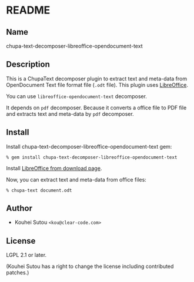 # README

## Name

chupa-text-decomposer-libreoffice-opendocument-text

## Description

This is a ChupaText decomposer plugin to extract text and meta-data
from OpenDocument Text file format file (`.odt` file). This plugin
uses [LibreOffice](https://www.libreoffice.org/).

You can use `libreoffice-opendocument-text` decomposer.

It depends on `pdf` decomposer. Because it converts a office file to
PDF file and extracts text and meta-data by `pdf` decomposer.

## Install

Install chupa-text-decomposer-libreoffice-opendocument-text gem:

```
% gem install chupa-text-decomposer-libreoffice-opendocument-text
```

Install
[LibreOffice from download page](http://www.libreoffice.org/download).

Now, you can extract text and meta-data from office files:

```
% chupa-text document.odt
```

## Author

  * Kouhei Sutou `<kou@clear-code.com>`

## License

LGPL 2.1 or later.

(Kouhei Sutou has a right to change the license including contributed
patches.)

